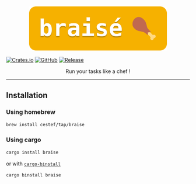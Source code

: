 <p align="center" >
    <img src="assets/header.png" alt="braisé" style="width: 75%" />
</p>

[![Crates.io](https://img.shields.io/crates/v/braise)](https://crates.io/crates/braise)
[![GitHub](https://img.shields.io/github/license/cestef/braise)](LICENSE)
[![Release](https://img.shields.io/github/v/release/cestef/braise)](https://github.com/cestef/braise/releases/latest)

<p align="center">Run your tasks like a chef !</p>

---

<!-- /bʁɛze/ -->

## Installation

### Using homebrew

```bash
brew install cestef/tap/braise
```

### Using cargo

```bash
cargo install braise
```

or with [`cargo-binstall`](https://github.com/cargo-bins/cargo-binstall)

```bash
cargo binstall braise
```